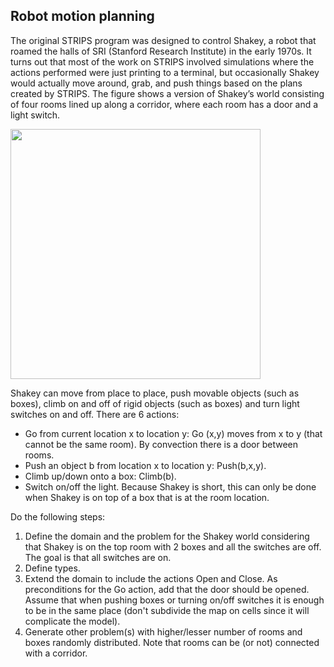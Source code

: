 ## Robot motion planning

The original STRIPS program was designed to control Shakey, a robot that roamed the halls of SRI (Stanford Research Institute) in the early 1970s. It turns out that most of the work on STRIPS involved simulations where the actions performed were just printing to a terminal, but occasionally Shakey would actually move around, grab, and push things based on the plans created by STRIPS. The figure shows a version of Shakey’s world consisting of four rooms lined up along a corridor, where each room has a door and a light switch.

<img align="center" src="shakey.png" width="400">

Shakey can move from place to place, push movable objects (such as boxes), climb on and off of rigid objects (such as boxes) and turn light switches on and off. There are 6 actions:

* Go from current location x to location y: Go (x,y) moves from x to y (that cannot be the same room). By convection there is a door between rooms.
* Push an object b from location x to location y: Push(b,x,y).
* Climb up/down onto a box: Climb(b).
* Switch on/off  the  light. Because Shakey is short, this can only be done when Shakey is on top of a box that is at the room location.

Do the following steps:

 1. Define the domain and the problem for the Shakey world considering that Shakey is on the top room with 2 boxes and all the switches are off. The goal is that all switches are on.
 2. Define types.
 3. Extend the domain to include the actions Open and Close. As preconditions for the Go action, add that the door should be opened. Assume that when pushing boxes or turning on/off switches it is enough to be in the same place (don't subdivide the map on cells since it will complicate the model). 
 4. Generate other problem(s) with higher/lesser number of rooms and boxes randomly distributed. Note that rooms can be (or not) connected with a corridor.
